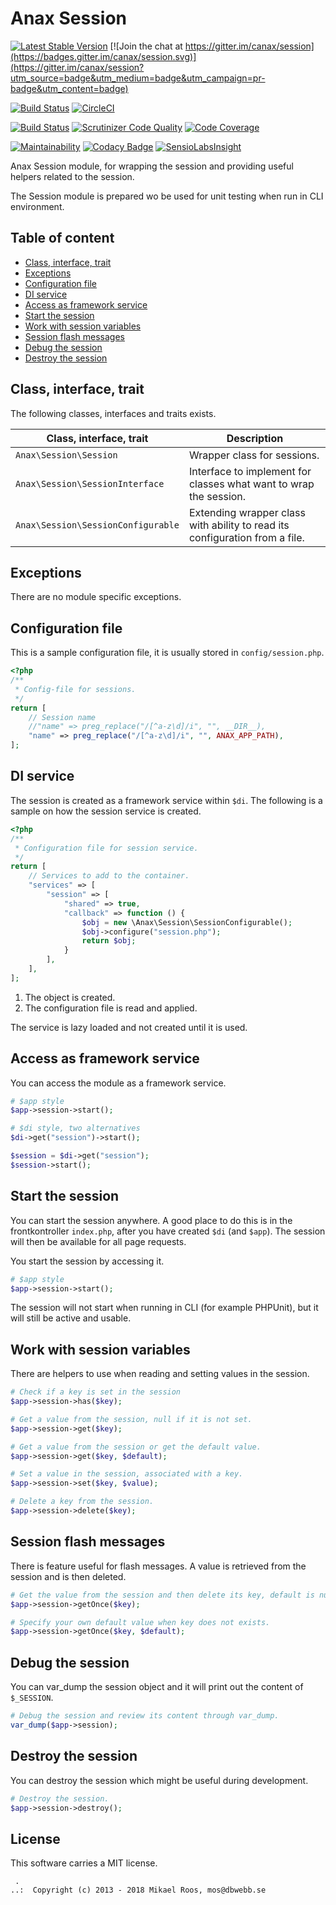 Anax Session
==================================

[![Latest Stable Version](https://poser.pugx.org/anax/session/v/stable)](https://packagist.org/packages/anax/session)
[![Join the chat at https://gitter.im/canax/session](https://badges.gitter.im/canax/session.svg)](https://gitter.im/canax/session?utm_source=badge&utm_medium=badge&utm_campaign=pr-badge&utm_content=badge)

[![Build Status](https://travis-ci.org/canax/session.svg?branch=master)](https://travis-ci.org/canax/session)
[![CircleCI](https://circleci.com/gh/canax/session.svg?style=svg)](https://circleci.com/gh/canax/session)

[![Build Status](https://scrutinizer-ci.com/g/canax/session/badges/build.png?b=master)](https://scrutinizer-ci.com/g/canax/session/build-status/master)
[![Scrutinizer Code Quality](https://scrutinizer-ci.com/g/canax/session/badges/quality-score.png?b=master)](https://scrutinizer-ci.com/g/canax/session/?branch=master)
[![Code Coverage](https://scrutinizer-ci.com/g/canax/session/badges/coverage.png?b=master)](https://scrutinizer-ci.com/g/canax/session/?branch=master)

[![Maintainability](https://api.codeclimate.com/v1/badges/564636378b4f1c14132f/maintainability)](https://codeclimate.com/github/canax/session/maintainability)
[![Codacy Badge](https://api.codacy.com/project/badge/Grade/4e942efed3f741db94c027d2f145d129)](https://www.codacy.com/app/mosbth/session?utm_source=github.com&amp;utm_medium=referral&amp;utm_content=canax/session&amp;utm_campaign=Badge_Grade)
[![SensioLabsInsight](https://insight.sensiolabs.com/projects/da3fd60b-900c-465a-b925-e3a361d25dbe/mini.png)](https://insight.sensiolabs.com/projects/da3fd60b-900c-465a-b925-e3a361d25dbe)

Anax Session module, for wrapping the session and providing useful helpers related to the session.

The Session module is prepared wo be used for unit testing when run in CLI environment.



Table of content
------------------

* [Class, interface, trait](#class-interface-trait)
* [Exceptions](#exceptions)
* [Configuration file](#configuration-file)
* [DI service](#di-service)
* [Access as framework service](#access-as-framework-service)
* [Start the session](#start-the-session)
* [Work with session variables](#work-with-session-variables)
* [Session flash messages](#session-flash-messages)
* [Debug the session](#debug-the-session)
* [Destroy the session](#destroy-the-session)



Class, interface, trait
------------------

The following classes, interfaces and traits exists.

| Class, interface, trait            | Description |
|------------------------------------|-------------|
| `Anax\Session\Session`             | Wrapper class for sessions. |
| `Anax\Session\SessionInterface`    | Interface to implement for classes what want to wrap the session. |
| `Anax\Session\SessionConfigurable` | Extending wrapper class with ability to read its configuration from a file. |



Exceptions
------------------

There are no module specific exceptions.



Configuration file
------------------

This is a sample configuration file, it is usually stored in `config/session.php`.

```php
<?php
/**
 * Config-file for sessions.
 */
return [
    // Session name
    //"name" => preg_replace("/[^a-z\d]/i", "", __DIR__),
    "name" => preg_replace("/[^a-z\d]/i", "", ANAX_APP_PATH),
];
```



DI service
------------------

The session is created as a framework service within `$di`. The following is a sample on how the session service is created.

```php
<?php
/**
 * Configuration file for session service.
 */
return [
    // Services to add to the container.
    "services" => [
        "session" => [
            "shared" => true,
            "callback" => function () {
                $obj = new \Anax\Session\SessionConfigurable();
                $obj->configure("session.php");
                return $obj;
            }
        ],
    ],
];
```

1. The object is created.
1. The configuration file is read and applied.

The service is lazy loaded and not created until it is used.



Access as framework service
------------------

You can access the module as a framework service.

```php
# $app style
$app->session->start();

# $di style, two alternatives
$di->get("session")->start();

$session = $di->get("session");
$session->start();
```



Start the session
------------------

You can start the session anywhere. A good place to do this is in the frontkontroller `index.php`, after you have created `$di` (and `$app`). The session will then be available for all page requests.

You start the session by accessing it.

```php
# $app style
$app->session->start();
```

The session will not start when running in CLI (for example PHPUnit), but it will still be active and usable.



Work with session variables
------------------

There are helpers to use when reading and setting values in the session.

```php
# Check if a key is set in the session
$app->session->has($key);

# Get a value from the session, null if it is not set.
$app->session->get($key);

# Get a value from the session or get the default value.
$app->session->get($key, $default);

# Set a value in the session, associated with a key.
$app->session->set($key, $value);

# Delete a key from the session.
$app->session->delete($key);
```



Session flash messages
------------------

There is feature useful for flash messages. A value is retrieved from the session and is then deleted.

```php
# Get the value from the session and then delete its key, default is null.
$app->session->getOnce($key);

# Specify your own default value when key does not exists.
$app->session->getOnce($key, $default);
```



Debug the session
------------------

You can var_dump the session object and it will print out the content of `$_SESSION`.

```php
# Debug the session and review its content through var_dump.
var_dump($app->session);
```



Destroy the session
------------------

You can destroy the session which might be useful during development.

```php
# Destroy the session.
$app->session->destroy();
```



License
------------------

This software carries a MIT license.



```
 .  
..:  Copyright (c) 2013 - 2018 Mikael Roos, mos@dbwebb.se
```
